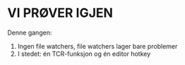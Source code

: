 # VI PRØVER IGJEN

Denne gangen:

1. Ingen file watchers, file watchers lager bare problemer
2. I stedet: én TCR-funksjon og én editor hotkey
